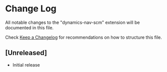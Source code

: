 # Change Log
All notable changes to the "dynamics-nav-scm" extension will be documented in this file.

Check [Keep a Changelog](http://keepachangelog.com/) for recommendations on how to structure this file.

## [Unreleased]
- Initial release